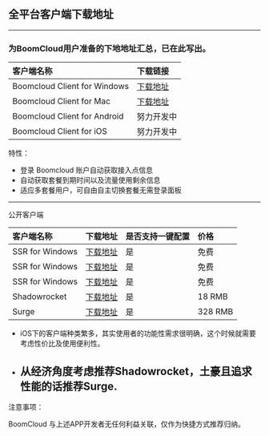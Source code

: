 ## 全平台客户端下载地址

---

### 为BoomCloud用户准备的下地地址汇总，已在此写出。

| 客户端名称 | 下载链接 |
| :--- | :--- |
| Boomcloud Client for Windows | [下载地址](https://mdzz.press/Boomcloud-Client/win/BoomCloud-for-win_1.7.zip) |
| Boomcloud Client for Mac | [下载地址](https://mdzz.press/Boomcloud-Client/macOS/BoomCloud_V1.5.dmg) |
| Boomcloud Client for Android | 努力开发中 |
| Boomcloud Client for iOS | 努力开发中 |

特性：

* 登录 Boomcloud 账户自动获取接入点信息
* 自动获取套餐到期时间以及流量使用剩余信息 
* 适应多套餐用户，可自由自主切换套餐无需登录面板

---

公开客户端

| 客户端名称 | 下载地址 | 是否支持一键配置 | 价格 |
| :--- | :--- | :--- | :--- |
| SSR for Windows | [下载地址](https://my.pcloud.com/publink/show?code=kZCdKUZa8ynymKoz0kmFlTPawvnURF1Whsy#folder=537094494) | 是 | 免费 |
| SSR for Windows | [下载地址](https://my.pcloud.com/publink/show?code=kZCdKUZa8ynymKoz0kmFlTPawvnURF1Whsy#folder=537098450) | 是 | 免费 |
| SSR for Windows | [下载地址](https://my.pcloud.com/publink/show?code=kZCdKUZa8ynymKoz0kmFlTPawvnURF1Whsy#folder=537095110) | 是 | 免费 |
| Shadowrocket | [下载地址](https://itunes.apple.com/cn/app/shadowrocket/id932747118?mt=8) | 是 | 18 RMB |
| Surge | [下载地址](https://itunes.apple.com/cn/app/surge-web-developer-tool-and-proxy-utility/id1040100637?mt=8) | 是 | 328 RMB |

* iOS下的客户端种类繁多，其实使用者的功能性需求很明确，这个时候就需要考虑性价比及使用便利性。  
* 从经济角度考虑推荐Shadowrocket，土豪且追求性能的话推荐Surge.
  ---

注意事项：  

BoomCloud 与上述APP开发者无任何利益关联，仅作为快捷方式推荐归纳。



